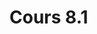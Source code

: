 # Cours 8.1
<!-- 20 octobre-->

<!--
Je pense que je bougerais ça ici:

Git en équipe 
- Branches 
- Git Merge
- Gestion de conflits

Node.js et NPM : gestionnaire de paquets JavaScript

Vite : outil de développement front-end qui inclut serveur de développement et compilateur
-->